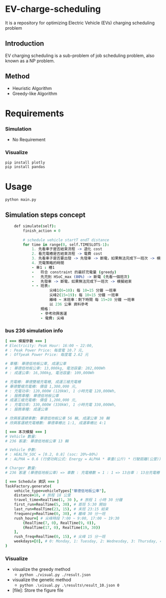 # EV-charge-scheduling
It is a repository for optimizing Electric Vehicle (EVs) charging scheduling problem
## Introduction
EV charging scheduling is a sub-problem of job scheduling problem, also known as a NP problem.
## Method
- Heuristic Algorithm
- Greedy-like Algorithm

# Requirements
### Simulation
- No Requirement
### Visualize
```
pip install plotly
pip install pandas
```

# Usage
```
python main.py
```

## Simulation steps concept
```coffee
    def simulate(self):
        finish_action = 0
        
        # schedule vehicle startT endT distance
        for time in range(0, self.TIMESLOTS-1):
            1. 先看車子是否結束流程 -> 退化 cost 
            2. 看充電樁是否結束流程 -> 電費 cost 
            3. 先看車子是否要出發 -> 先發車 -> 斷電，如果無法完成下一班次 -> 模擬結束 
            4. 充電策略的時間 
            - 車1 : 樁1
            -   符合 constraint 的最好充電量 (greedy)
            -   先充到 HSoC_max (80%) -> 斷電 (先看一個班次)
            -   先發車 -> 斷電，如果無法完成下一班次 -> 模擬結束
            - - 班表:
                    尖峰1(6~10): 每 10~15 分鐘 一班車
                    尖峰2(15~19): 每 10~15 分鐘 一班車
                    離峰 ~ 末班車：剩下時間 每 15~20 分鐘 一班車
                    以 236 公車 資料參考
                規格：
                - 參考欣興客運
                - 電費: 尖峰
```

### bus 236 simulation info
```coffee
[ === 模擬參數 === ]
# Electricity: Peak Hour: 16:00 ~ 22:00, 
# : Peak Power Price: 每度電 10.7 元,
# : Offpeak Power Price: 每度電 2.62 元

# 車種: 華德低地板公車, 成運公車
# : 華德低地板公車: 13,000kg, 電池容量: 282,000Wh
# : 成運公車: 16,300kg, 電池容量: 109,000Wh

# 充電樁: 華德雙槍充電樁, 成運三槍充電樁
# 華德雙槍充電樁: 價值 1,300,000 元, 
# : 充電功率: 120,000W (120kW), 1 小時充電 120,000Wh, 
# : 服務車種: 華德低地板公車
# 成運三槍充電樁: 價值 1,200,000 元,
# : 充電功率: 330,000W (330kW), 1 小時充電 330,000Wh,
# : 服務車種: 成運公車

# 欣興客運總車數: 華德低地板公車 56 輛, 成運公車 38 輛
# 欣興客運總充電樁數: 華德車樁比 1:1, 成運車樁比 4:1

[ === 本次模擬 === ]
# Vehicle 數量:
# 236 客運: 華德低地板公車 13 輛

# Vehicle 參數:
# : HEALTH_SOC = [0.2, 0.8] (soc: 20%~80%)
# : ALPHA = 0.6 (行使功耗公式: Energy = ALPHA * 車重(公斤) * 行駛距離(公里))

# Charger 數量:
# 236 客運 (華德低地板公車) => 車數 : 充電樁數 = 1 : 1 => 13台車 : 13台充電樁

[ === Schedule 資訊 === ]
TaskFactory.generate(
    vehicle_type=vehicleTypes["華德低地板公車"], 
    distance=18, # 旅程 18 公里
    travel_time=RealTime(1, 30 ), # 旅程 1 小時 30 分鐘
    first_run=RealTime(5, 30), # 首班 5:30 開始
    last_run=RealTime(23, 15), # 末班 23:15 結束
    frequency=RealTime(0, 30), # 離峰 30 分一班
    rush_hour=[ # 尖峰時段 7:00 ~ 9:00, 17:00 ~ 19:30
        (RealTime(7, 0), RealTime(9, 0)), 
        (RealTime(17, 0), RealTime(19, 30))
    ],
    rush_freq=RealTime(0, 15), # 尖峰 15 分一班
    weekdays=[0], # 0: Monday, 1: Tuesday, 2: Wednesday, 3: Thursday, 4: Friday, 5: Saturday, 6: Sunday
)
```

### Visualize
- visualize the greedy method
  - `python ./visual.py ./result.json`
- visualize the genetic method
  - `python .\visual.py .\results\result_10.json 0`
- [file]: Store the figure file